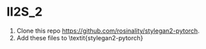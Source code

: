 # II2S_2


1. Clone this repo https://github.com/rosinality/stylegan2-pytorch.
2. Add these files to \textit{stylegan2-pytorch} 
